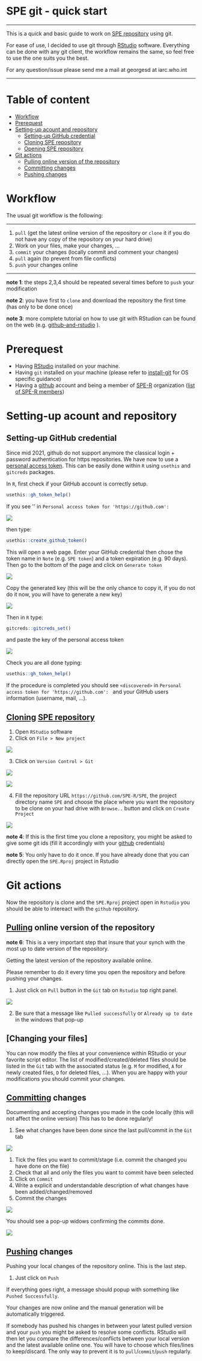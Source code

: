 SPE git - quick start
=====================

-----

This is a quick and basic guide to work on [SPE repository](https://github.com/SPE-R/SPE) using git.

For ease of use, I decided to use git through [RStudio](https://posit.co/download/rstudio-desktop/) software. Everything can be done with any git client, the workflow remains the same, so feel free to use the one suits you the best.

For any question/issue please send me a mail at georgesd at iarc.who.int

-----

# Table of content

- [Workflow](#workflow)
- [Prerequest](#prerequest)
- [Setting-up acount and repository](#setting-up-acount-and-repository)
  * [Setting-up GitHub credential](#setting-up-github-credential)
  * [Cloning SPE repository](#cloning-spe-repository)
  * [Opening SPE repository](#opening-spe-repository)
- [Git actions](#git-actions)
  * [Pulling online version of the repository](#pulling-online-version-of-the-repository)
  * [Committing changes](#committing-changes)
  * [Pushing changes](#pushing-changes)
  


# Workflow

The usual git workflow is the following:

-----
1. `pull` (get the latest online version of the repository or `clone` it if you do not have any copy of the repository on your hard drive)
2. Work on your files, make your changes, ...
3. `commit` your changes (locally commit and comment your changes)
4. `pull` again (to prevent from file conflicts)
5. `push` your changes online

-----

**note 1**: the steps 2,3,4 should be repeated several times before to `push` your modification

**note 2**: you have first to `clone` and download the repository the first time (has only to be done once)

**note 3**: more complete tutorial on how to use git with RStudion can be found on the web (e.g. [github-and-rstudio](https://resources.github.com/github-and-rstudio/) ). 

# Prerequest

  - Having [RStudio](https://posit.co/download/rstudio-desktop/) installed on your machine.
  - Having `git` installed on your machine (please refer to [install-git](https://happygitwithr.com/install-git.html#install-git) for OS specific guidance)
  - Having a [github](https://github.com/) account and being a member of [SPE-R](https://github.com/orgs/SPE-R) 
  organization ([list of SPE-R members](https://github.com/orgs/SPE-R/people))

# Setting-up acount and repository

## Setting-up GitHub credential

Since mid 2021, github do not support anymore the classical login + password authentication for https repositories. We have now to use a [personal access token](https://docs.github.com/en/authentication/keeping-your-account-and-data-secure/creating-a-personal-access-token). This can be easily done within `R` using `usethis` and `gitcreds` packages.

In `R`, first check if your GitHub account is correctly setup.

```r
usethis::gh_token_help()
```

If you see '<uset>' in `Personal access token for 'https://github.com':`

![](https://github.com/SPE-R/SPE/blob/master/misc/SPE_git-quick_start-images/spe_git-quick_start-010.png)

then type:

```r
usethis::create_github_token()
```

This will open a web page. Enter your GitHub credential then chose the token name in `Note` (e.g. `SPE token`) and a token expiration (e.g. 90 days). Then go to the bottom of the page and click on `Generate token`
 
![](https://github.com/SPE-R/SPE/blob/master/misc/SPE_git-quick_start-images/spe_git-quick_start-011.png)

Copy the generated key (this will be the only chance to copy it, if you do not do it now, you will have to generate a new key)

![](https://github.com/SPE-R/SPE/blob/master/misc/SPE_git-quick_start-images/spe_git-quick_start-012.png)

Then in `R` type:

```r
gitcreds::gitcreds_set()
```

and paste the key of the personal access token

![](https://github.com/SPE-R/SPE/blob/master/misc/SPE_git-quick_start-images/spe_git-quick_start-009.png)

Check you are all done typing:

```r
usethis::gh_token_help()
```

If the procedure is completed you should see `<discovered>` in `Personal access token for 'https://github.com': ` and your GitHub users information (username, mail, ...).

## [Cloning](https://git-scm.com/docs/git-clone) [SPE repository](https://github.com/SPE-R/SPE)

1. Open `RStudio` software
2. Click on `File > New project`

![](https://github.com/SPE-R/SPE/blob/master/misc/SPE_git-quick_start-images/spe_git-quick_start-001.png)

3. Click on `Version Control > Git`

![](https://github.com/SPE-R/SPE/blob/master/misc/SPE_git-quick_start-images/spe_git-quick_start-002.png)

![](https://github.com/SPE-R/SPE/blob/master/misc/SPE_git-quick_start-images/spe_git-quick_start-003.png)

4. Fill the repository URL `https://github.com/SPE-R/SPE`, the project directory name `SPE` and choose the place where you want the repository to be clone on your had drive with `Browse..` button and click on `Create Project`

![](https://github.com/SPE-R/SPE/blob/master/misc/SPE_git-quick_start-images/spe_git-quick_start-004.png)

**note 4**: If this is the first time you clone a repository, you might be asked to give some git ids (fill it accordingly with your [github](https://github.com/) credentials)


**note 5**: You only have to do it once. If you have already done that you can directly open the `SPE.Rproj` project in Rstudio

# Git actions

Now the repository is clone and the `SPE.Rproj` project open in `Rstudio` you should be able to intereact with the `github` repository. 

## [Pulling](https://git-scm.com/docs/git-pull) online version of the repository 

**note 6**: This is a very important step that insure that your synch with the most up to date version of the repository.

Getting the latest version of the repository available online.

Please remember to do it every time you open the repository and before pushing your changes.

1. Just click on `Pull` button in the `Git` tab on `Rstudio` top right panel.

![](https://github.com/SPE-R/SPE/blob/master/misc/SPE_git-quick_start-images/spe_git-quick_start-004b.png)

2. Be sure that a message like `Pulled successfully` or `Already up to date` in the windows that pop-up

## [Changing your files]

You can now modify the files at your convenience within RStudio or your favorite script editor.
The list of modified/created/deleted files should be listed in the `Git` tab with the associated status
(e.g. `M` for modified, `A` for newly created files, `D` for deleted files, ...). When you are happy with your modifications you should commit your changes.

## [Committing](https://git-scm.com/docs/git-commit) changes

Documenting and accepting changes you made in the code locally (this will not affect the online version)
This has to be done regularly!

1. See what changes have been done since the last pull/commit in the `Git` tab 

![](https://github.com/SPE-R/SPE/blob/master/misc/SPE_git-quick_start-images/spe_git-quick_start-005.png)

1. Tick the files you want to commit/stage (i.e. commit the changed you have done on the file)
2. Check that all and only the files you want to commit have been selected
3. Click on `Commit` 
3. Write a explicit and understandable description of what changes have been added/changed/removed
4. Commit the changes

![](https://github.com/SPE-R/SPE/blob/master/misc/SPE_git-quick_start-images/spe_git-quick_start-006.png)

You should see a pop-up widows confirming the commits done.

![](https://github.com/SPE-R/SPE/blob/master/misc/SPE_git-quick_start-images/spe_git-quick_start-007.png)

## [Pushing](https://git-scm.com/docs/git-push) changes

Pushing your local changes of the repository online.
This is the last step. 

1. Just click on `Push`

If everything goes right, a message should popup with something like `Pushed Successfully`.

Your changes are now online and the manual generation will be automatically triggered. 

If somebody has pushed his changes in between your latest pulled version and your `push` you might be asked to resolve some conflicts.
RStudio will then let you compare the differences/conflicts between your local version and the latest available online one. You will have to choose which files/lines to keep/discard.
The only way to prevent it is to `pull`/`commit`/`push` regularly.